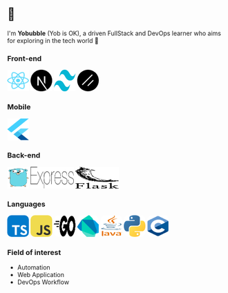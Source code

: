# 👋

I'm **Yobubble** (Yob is OK), a driven FullStack and DevOps learner who aims for exploring in the tech world 🌊

### Front-end
<img src="/assets/images/react.svg" alt="Typescript" width="50" height="50">
<img src="/assets/images/next-js.svg" alt="Typescript" width="50" height="50">
<img src="/assets/images/tailwind-css.svg" alt="Typescript" width="50" height="50">
<img src="/assets/images/shadcn.png" alt="Typescript" style ="border-radius: 30px;" width="50" height="50">

### Mobile
<img src="/assets/images/flutter.svg" alt="Typescript" width="50" height="50">

### Back-end
<img src="/assets/images/go.svg" alt="Typescript" width="50" height="50">
<img src="/assets/images/express.svg" alt="Typescript" width="100" height="50">
<img src="/assets/images/flask.svg" alt="Typescript" width="100" height="50">

### Languages
<img src="/assets/images/typescript.svg" alt="Typescript" style="border-radius: 10px;" width="50" height="50">
<img src="/assets/images/javascript.svg" alt="Javascript" style="border-radius: 10px;" width="50" height="50">
<img src="/assets/images/go_lang.svg" alt="GoLang" style="border-radius: 10px;" width="50" height="50">
<img src="/assets/images/dart.svg" alt="dart" style="border-radius: 10px;" width="50" height="50">
<img src="/assets/images/java.svg" alt="java" style="border-radius: 10px;" width="50" height="50">
<img src="/assets/images/python.svg" alt="python" style="border-radius: 10px;" width="50" height="50">
<img src="/assets/images/c.svg" alt="C programming" style="border-radius: 10px;" width="50" height="50">
  
### Field of interest
- Automation
- Web Application
- DevOps Workflow

